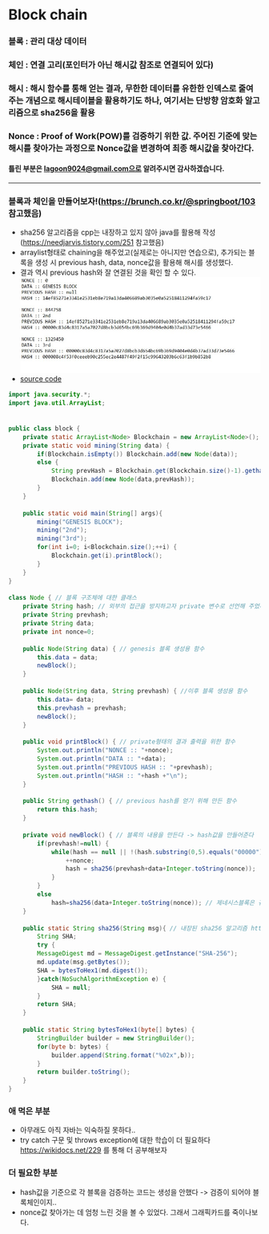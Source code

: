 # Block chain

### 블록 : 관리 대상 데이터
### 체인 : 연결 고리(포인터가 아닌 해시값 참조로 연결되어 있다)
### 해시 : 해시 함수를 통해 얻는 결과, 무한한 데이터를 유한한 인덱스로 줄여주는 개념으로 해시테이블을 활용하기도 하나, 여기서는 단방향 암호화 알고리즘으로 sha256을 활용
### Nonce : Proof of Work(POW)를 검증하기 위한 값. 주어진 기준에 맞는 해시를 찾아가는 과정으로 Nonce값을 변경하여 최종 해시값을 찾아간다.
#### 틀린 부분은 lagoon9024@gmail.com으로 알려주시면 감사하겠습니다.
---
### 블록과 체인을 만들어보자!(https://brunch.co.kr/@springboot/103 참고했음)
- sha256 알고리즘을 cpp는 내장하고 있지 않아 java를 활용해 작성(https://needjarvis.tistory.com/251 참고했음)
- arraylist형태로 chaining을 해주었고(실제로는 아니지만 연습으로), 추가되는 블록을 생성 시 previous hash, data, nonce값을 활용해 해시를 생성했다.
- 결과 역시 previous hash와 잘 연결된 것을 확인 할 수 있다.
![Block_Result](blockchain_Res.jpg)  
- [source code](block.java)
```java
import java.security.*;
import java.util.ArrayList;


public class block {
	private static ArrayList<Node> Blockchain = new ArrayList<Node>();
	private static void mining(String data) {
		if(Blockchain.isEmpty()) Blockchain.add(new Node(data));
		else {
			String prevHash = Blockchain.get(Blockchain.size()-1).gethash();
			Blockchain.add(new Node(data,prevHash));
		}
	}
	
	public static void main(String[] args){
		mining("GENESIS BLOCK");
		mining("2nd");
		mining("3rd");
		for(int i=0; i<Blockchain.size();++i) {
			Blockchain.get(i).printBlock();
		}
	}
}

class Node { // 블록 구조체에 대한 클래스
	private String hash; // 외부의 접근을 방지하고자 private 변수로 선언해 주었다.
	private String prevhash;
	private String data;
	private int nonce=0;
	
	public Node(String data) { // genesis 블록 생성용 함수
		this.data = data;
		newBlock();
	}
	
	public Node(String data, String prevhash) { //이후 블록 생성용 함수
		this.data= data;
		this.prevhash = prevhash;
		newBlock();
	}
	
	public void printBlock() { // private형태의 결과 출력을 위한 함수
		System.out.println("NONCE :: "+nonce);
		System.out.println("DATA :: "+data);
		System.out.println("PREVIOUS HASH :: "+prevhash);
		System.out.println("HASH :: "+hash +"\n");
	}
	
	public String gethash() { // previous hash를 얻기 위해 만든 함수
		return this.hash;
	}
	
	private void newBlock() { // 블록의 내용을 만든다 -> hash값을 만들어준다
		if(prevhash!=null) {
			while(hash == null || !(hash.substring(0,5).equals("00000"))) { // hash 생성 규칙 적용 -> 첫 5자리가 00000인 경우일때까지 nonce를 증가시키며 해시를 구한다
				++nonce;
				hash = sha256(prevhash+data+Integer.toString(nonce));
			}
		}
		else
			hash=sha256(data+Integer.toString(nonce)); // 제네시스블록은 규칙적용을 해주지 않는다
	}
	
	public static String sha256(String msg){ // 내장된 sha256 알고리즘 https://needjarvis.tistory.com/251를 참조했다
		String SHA;
		try {
		MessageDigest md = MessageDigest.getInstance("SHA-256");
		md.update(msg.getBytes());
		SHA = bytesToHex1(md.digest());
		}catch(NoSuchAlgorithmException e) {
			SHA = null;
		}
		return SHA;
	}
	
	public static String bytesToHex1(byte[] bytes) {
		StringBuilder builder = new StringBuilder();
		for(byte b: bytes) {
			builder.append(String.format("%02x",b));
		}
		return builder.toString();
	}	
}
```
### 애 먹은 부분
- 아무래도 아직 자바는 익숙하질 못하다..
- try catch 구문 및 throws exception에 대한 학습이 더 필요하다 https://wikidocs.net/229 를 통해 더 공부해보자
### 더 필요한 부분
- hash값을 기준으로 각 블록을 검증하는 코드는 생성을 안했다 -> 검증이 되어야 블록체인이지..
- nonce값 찾아가는 데 엄청 느린 것을 볼 수 있었다. 그래서 그래픽카드를 죽이나보다.
